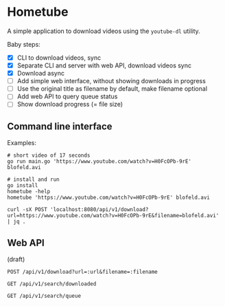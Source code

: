 Hometube
========

A simple application to download videos using the `youtube-dl` utility.

Baby steps:

- [x] CLI to download videos, sync
- [x] Separate CLI and server with web API, download videos sync
- [x] Download async
- [ ] Add simple web interface, without showing downloads in progress
- [ ] Use the original title as filename by default, make filename optional
- [ ] Add web API to query queue status
- [ ] Show download progress (= file size)

Command line interface
----------------------

Examples:

    # short video of 17 seconds
    go run main.go 'https://www.youtube.com/watch?v=H0FcOPb-9rE' blofeld.avi

    # install and run
    go install
    hometube -help
    hometube 'https://www.youtube.com/watch?v=H0FcOPb-9rE' blofeld.avi

    curl -sX POST 'localhost:8080/api/v1/download?url=https://www.youtube.com/watch?v=H0FcOPb-9rE&filename=blofeld.avi' | jq .

Web API
-------

(draft)

`POST /api/v1/download?url=:url&filename=:filename`

`GET /api/v1/search/downloaded`

`GET /api/v1/search/queue`
